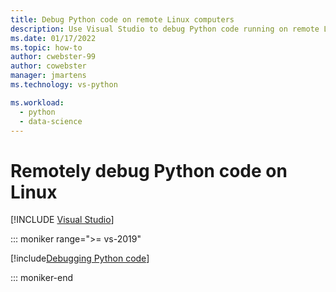 ```yaml
---
title: Debug Python code on remote Linux computers
description: Use Visual Studio to debug Python code running on remote Linux computers, including necessary configuration steps, security, and troubleshooting.
ms.date: 01/17/2022
ms.topic: how-to
author: cwebster-99
author: cowebster
manager: jmartens
ms.technology: vs-python

ms.workload:
  - python
  - data-science
---
```

# Remotely debug Python code on Linux

 [!INCLUDE [Visual Studio](~/includes/applies-to-version/vs-windows-only.md)]

::: moniker range=">= vs-2019"

[!include[Debugging Python code](includes/vs-2019/remote-debugging-python-code.md)]

::: moniker-end
